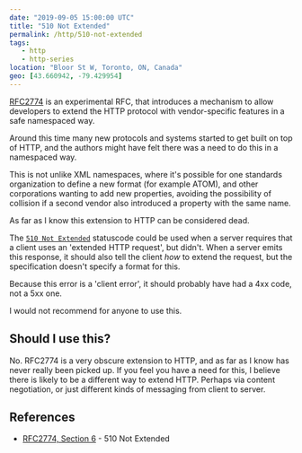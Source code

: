 ```yaml
---
date: "2019-09-05 15:00:00 UTC"
title: "510 Not Extended"
permalink: /http/510-not-extended
tags:
   - http
   - http-series
location: "Bloor St W, Toronto, ON, Canada"
geo: [43.660942, -79.429954]
---
```


[RFC2774][2] is an experimental RFC, that introduces a mechanism to allow
developers to extend the HTTP protocol with vendor-specific features in a
safe namespaced way.

Around this time many new protocols and systems started to get built on top
of HTTP, and the authors might have felt there was a need to do this in a
namespaced way.

This is not unlike XML namespaces, where it's possible for one standards
organization to define a new format (for example ATOM), and other corporations
wanting to add new properties, avoiding the possibility of collision if a
second vendor also introduced a property with the same name.

As far as I know this extension to HTTP can be considered dead.

The [`510 Not Extended`][1] statuscode could be used when a server requires that
a client uses an 'extended HTTP request', but didn't. When a server emits
this response, it should also tell the client *how* to extend the request,
but the specification doesn't specify a format for this.

Because this error is a 'client error', it should probably have had a 4xx code,
not a 5xx one.

I would not recommend for anyone to use this.


Should I use this?
------------------

No. RFC2774 is a very obscure extension to HTTP, and as far as I know has never
really been picked up. If you feel you have a need for this, I believe there is
likely to be a different way to extend HTTP. Perhaps via content negotiation, or
just different kinds of messaging from client to server.


References
----------

* [RFC2774, Section 6][1] - 510 Not Extended

[1]: https://tools.ietf.org/html/rfc2774#section-6 "510 Not Extended"
[2]: https://tools.ietf.org/html/rfc2774 "An HTTP Extension Framework"
